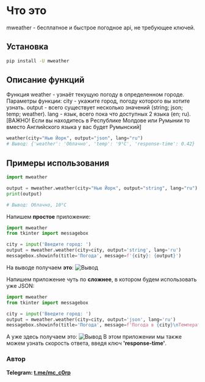 # Что это

mweather - бесплатное и быстрое погодное api, не требующее ключей.

## Установка

```sh
pip install -U mweather
```

## Описание функций

Функция weather - узнаёт текущую погоду в определенном городе.
Параметры функции:
city - укажите город, погоду которого вы хотите узнать.
output - всего существует несколько значений (string; json; temp; weather).
lang - язык, всего пока что доступных 2 языка (en; ru). [ВАЖНО! Если вы находитесь в Республике Молдове или Румынии то вместо Английского языка у вас будет Румынский]

```python
weather(city="Нью Йорк", output="json", lang="ru")
# Вывод: {'weather': 'Облачно', 'temp': '9°C', 'response-time': 0.42}
```

## Примеры использования

```python
import mweather

output = mweather.weather(city="Нью Йорк", output="string", lang="ru")
print(output)

# Вывод: Облачно, 10°C
```

Напишем **простое** приложение:

```python
import mweather
from tkinter import messagebox

city = input('Введите город: ')
output = mweather.weather(city=city, output='string', lang='ru')
messagebox.showinfo(title='Погода', message=f'{city}: {output}')
```
На выводе получаем **это**:
![Вывод](https://i.ibb.co/sbmk2KC/output-easy-app.png)

Напишем приложение чуть по **сложнее**, в котором будем использовать уже JSON:
```python
import mweather
from tkinter import messagebox

city = input('Введите город: ')
output = mweather.weather(city=city, output='json', lang='ru')
messagebox.showinfo(title='Погода', message=f'Погода в {city}\nТемпература: {output['temp']}.\nПогода: {output['weather']}.\nСкорость ответа: {output['response-time']}с.')
```
А уже здесь получаем это:
![Вывод](https://i.ibb.co/Hpz3TYd/output-hard-app.png)
В этом приложении мы также можем узнать скорость ответа, введя ключ **'response-time'**.

### Автор
**Telegram: [t.me/mc_c0rp](http://t.me/mc_c0rp "t.me/mc_c0rp")**
